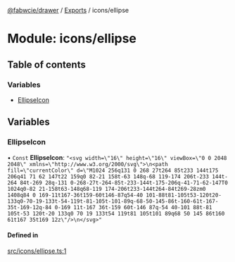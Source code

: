 [@fabwcie/drawer](../README.md) / [Exports](../modules.md) / icons/ellipse

# Module: icons/ellipse

## Table of contents

### Variables

- [EllipseIcon](icons_ellipse.md#ellipseicon)

## Variables

### EllipseIcon

• `Const` **EllipseIcon**: ``"<svg width=\"16\" height=\"16\" viewBox=\"0 0 2048 2048\" xmlns=\"http://www.w3.org/2000/svg\">\n<path fill=\"currentColor\" d=\"M1024 256q131 0 268 27t264 85t233 144t175 206q41 71 62 147t22 159q0 82-21 158t-63 148q-68 119-174 206t-233 144t-264 84t-269 28q-131 0-268-27t-264-85t-233-144t-175-206q-41-71-62-147T0 1024q0-82 21-158t63-148q68-119 174-206t233-144t264-84t269-28zm0 1408q84 0 169-11t167-36t159-60t146-87q54-40 101-88t81-105t53-120t20-133q0-70-19-133t-54-119t-81-105t-101-89q-68-50-145-86t-160-61t-167-35t-169-12q-84 0-169 11t-167 36t-159 60t-146 87q-54 40-101 88t-81 105t-53 120t-20 133q0 70 19 133t54 119t81 105t101 89q68 50 145 86t160 61t167 35t169 12z\"/>\n</svg>"``

#### Defined in

[src/icons/ellipse.ts:1](https://github.com/fabwcie/drawer/blob/master/src/icons/ellipse.ts#L1)
